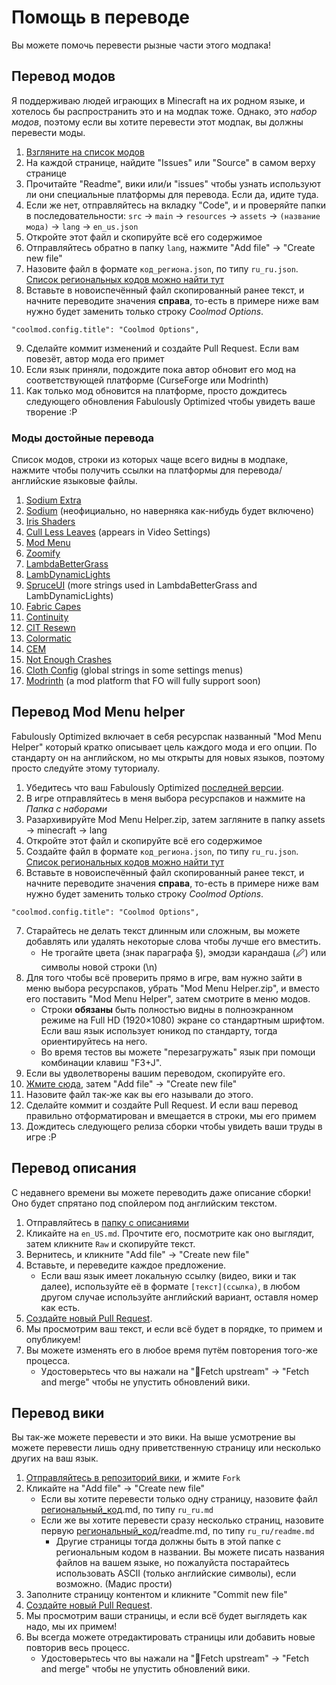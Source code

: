 # Помощь в переводе

Вы можете помочь перевести рызные части этого модпака!

## Перевод модов

Я поддерживаю людей играющих в Minecraft на их родном языке, и хотелось бы распространить это и на модпак тоже. Однако, это _набор модов_, поэтому если вы хотите перевести этот модпак, вы должны перевести моды.

1. [Взгляните на список модов](https://github.com/Fabulously-Optimized/fabulously-optimized#included-mods)
2. На каждой странице, найдите "Issues" или "Source" в самом верху странице
3. Прочитайте "Readme", вики или/и "issues" чтобы узнать используют ли они специальные платформы для перевода. Если да, идите туда.
4. Если же нет, отправляйтесь на вкладку "Code", и и проверяйте папки в последовательности: `src` -> `main` -> `resources` -> `assets` -> `(название мода)` -> `lang` -> `en_us.json`
5. Откройте этот файл и скопируйте всё его содержимое
6. Отправляйтесь обратно в папку `lang`, нажмите "Add file" -> "Create new file"
7. Назовите файл в формате `код_региона.json`, по типу `ru_ru.json`. [Список региональных кодов можно найти тут](https://minecraft.fandom.com/wiki/Language#Languages)
8. Вставьте в новоиспечённый файл скопированный ранее текст, и начните переводите значения **справа**, то-есть в примере ниже вам нужно будет заменить только строку _Coolmod Options_.

```
"coolmod.config.title": "Coolmod Options",
```

9. Сделайте коммит изменений и создайте Pull Request. Если вам повезёт, автор мода его примет
2. Если язык приняли, подождите пока автор обновит его мод на соответствующей платформе (CurseForge или Modrinth)
3. Как только мод обновится на платформе, просто дождитесь следующего обновления Fabulously Optimized чтобы увидеть ваше творение :Р

### Моды достойные перевода

Список модов, строки из которых чаще всего видны в модпаке, нажмите чтобы получить ссылки на платформы для перевода/английские языковые файлы.

1. [Sodium Extra](https://crowdin.com/project/sodium-extra)
2. [Sodium](https://github.com/amnotbananaama/sodium-fabric-translations) (неофициально, но наверняка как-нибудь будет включено)
3. [Iris Shaders](https://github.com/IrisShaders/Iris/blob/trunk/src/main/resources/assets/iris/lang/en\_us.json)
4. [Cull Less Leaves](https://github.com/isXander/CullLessLeaves/blob/1.18/src/main/resources/assets/cull-less-leaves/lang/en_us.json) (appears in Video Settings)
5. [Mod Menu](https://crowdin.com/project/mod-menu)
6. [Zoomify](https://github.com/isXander/Zoomify/blob/1.18/src/main/resources/assets/zoomify/lang/en\_us.json)
7. [LambdaBetterGrass](https://github.com/LambdAurora/LambdaBetterGrass/blob/1.18/src/main/resources/assets/lambdabettergrass/lang/en\_us.json)
8. [LambDynamicLights](https://github.com/LambdAurora/LambDynamicLights/blob/1.18/src/main/resources/assets/lambdynlights/lang/en\_us)
9. [SpruceUI](https://github.com/LambdAurora/SpruceUI/blob/1.18/src/main/resources/assets/spruceui/lang/en\_us.json) (more strings used in LambdaBetterGrass and LambDynamicLights)
10. [Fabric Capes](https://github.com/CaelTheColher/Capes/blob/master/src/main/resources/assets/capes/lang/en\_us.json)
11. [Continuity](https://github.com/PepperCode1/Continuity/blob/main/src/main/resources/assets/continuity/lang/en\_us.json)
12. [CIT Resewn](https://github.com/SHsuperCM/CITResewn/blob/main/src/main/resources/assets/citresewn/lang/en\_us.json)
13. [Colormatic](https://github.com/kvverti/colormatic/blob/master/src/main/resources/assets/colormatic/lang/en\_us.json)
14. [CEM](https://github.com/dorianpb/cem/blob/1.18/src/main/resources/assets/cem/lang/en\_us.json)
15. [Not Enough Crashes](https://github.com/natanfudge/Not-Enough-Crashes/blob/1.18/common/src/main/resources/assets/notenoughcrashes/lang/en\_us.json)
16. [Cloth Config](https://crowdin.com/project/cloth-config) (global strings in some settings menus)
17. [Modrinth](https://crowdin.com/project/modrinth) (a mod platform that FO will fully support soon)

## Перевод Mod Menu helper

Fabulously Optimized включает в себя ресурспак названный "Mod Menu Helper" который кратко описывает цель каждого мода и его опции. По стандарту он на английском, но мы открыты для новых языков, поэтому просто следуйте этому туториалу.

1. Убедитесь что ваш Fabulously Optimized [последней версии](https://fabulously-optimized.gitbook.io/modpack/readme/update-instructions).
1. В игре отправляйтесь в меня выбора ресурспаков и нажмите на _Папка с наборами_
2. Разархивируйте Mod Menu Helper.zip, затем загляните в папку assets -> minecraft -> lang
3. Откройте этот файл и скопируйте всё его содержимое
4. Создайте файл в формате `код_региона.json`, по типу `ru_ru.json`. [Список региональных кодов можно найти тут](https://minecraft.fandom.com/wiki/Language#Languages)
5. Вставьте в новоиспечённый файл скопированный ранее текст, и начните переводите значения **справа**, то-есть в примере ниже вам нужно будет заменить только строку _Coolmod Options_.

```
"coolmod.config.title": "Coolmod Options",
```

7. Старайтесь не делать текст длинным или сложным, вы можете добавлять или удалять некоторые слова чтобы лучше его вместить.
   * Не трогайте цвета (знак параграфа §), эмодзи карандаша (🖉) или символы новой строки (\n)
2. Для того чтобы всё проверить прямо в игре, вам нужно зайти в меню выбора ресурспаков, убрать "Mod Menu Helper.zip", и вместо его поставить "Mod Menu Helper", затем смотрите в меню модов.
   * Строки **обязаны** быть полностью видны в полноэкранном режиме на Full HD (1920×1080) экране со стандартным шрифтом. Если ваш язык использует юникод по стандарту, тогда ориентируйтесь на него.
   * Во время тестов вы можете "перезагружать" язык при помощи комбинации клавиш "F3+J". 
3. Если вы удволетворены вашим переводом, скопируйте его.
4. [Жмите сюда](https://github.com/Fabulously-Optimized/fabulously-optimized/blob/main/Mod%20Menu%20Helper/assets/modmenu/lang/), затем "Add file" -> "Create new file"
5. Назовите файл так-же как вы его называли до этого.
6. Сделайте коммит и создайте Pull Request. И если ваш перевод правильно отформатирован и вмещается в строки, мы его примем
7. Дождитесь следующего релиза сборки чтобы увидеть ваши труды в игре :P

## Перевод описания

С недавнего времени вы можете переводить даже описание сборки! Оно будет спрятано под спойлером под английским текстом.

1. Отправляйтесь в [папку с описаниями](https://github.com/Fabulously-Optimized/fabulously-optimized/tree/main/Description)
2. Кликайте на `en_US.md`. Прочтите его, посмотрите как оно выглядит, затем кликните `Raw` и скопируйте текст.
3. Вернитесь, и кликните "Add file" -> "Create new file"
4. Вставьте, и переведите каждое предложение.
   * Если ваш язык имеет локальную ссылку (видео, вики и так далее), используйте её в формате `[текст](ссылка)`, в любом другом случае используйте английский вариант, оставля номер как есть.
5. [Создайте новый Pull Request](https://github.com/Fabulously-Optimized/fabulously-optimized/compare).
6. Мы просмотрим ваш текст, и если всё будет в порядке, то примем и опубликуем!
7. Вы можете изменять его в любое время путём повторения того-же процесса.
   * Удостоверьтесь что вы нажали на "🔄Fetch upstream" -> "Fetch and merge" чтобы не упустить обновлений вики.

## Перевод вики

Вы так-же можете перевести и это вики. На выше усмотрение вы можете перевести лишь одну приветственную страницу или несколько других на ваш язык.

1. [Отправляйтесь в репозиторий вики](https://github.com/Fabulously-Optimized/wiki), и жмите `Fork`
2. Кликайте на "Add file" -> "Create new file"
   * Если вы хотите перевести только одну страницу, назовите файл [региональный\_код](https://minecraft.fandom.com/wiki/Language#Languages).md, по типу `ru_ru.md`
   * Если же вы хотите перевести сразу несколько страниц, назовите первую [региональный\_код](https://minecraft.fandom.com/wiki/Language#Languages)/readme.md, по типу `ru_ru/readme.md`
      * Другие страницы тогда должны быть в этой папке с региональным кодом в названии. Вы можете писать названия файлов на вашем языке, но пожалуйста постарайтесь использовать ASCII (только английские символы), если возможно. (Мадис прости)
3. Заполните страницу контентом и кликните "Commit new file"
4. [Создайте новый Pull Request](https://github.com/Fabulously-Optimized/wiki/compare).
5. Мы просмотрим ваши страницы, и если всё будет выглядеть как надо, мы их примем!
6. Вы всегда можете отредактировать страницы или добавить новые повторив весь процесс.
   * Удостоверьтесь что вы нажали на "🔄Fetch upstream" -> "Fetch and merge" чтобы не упустить обновлений вики. 
